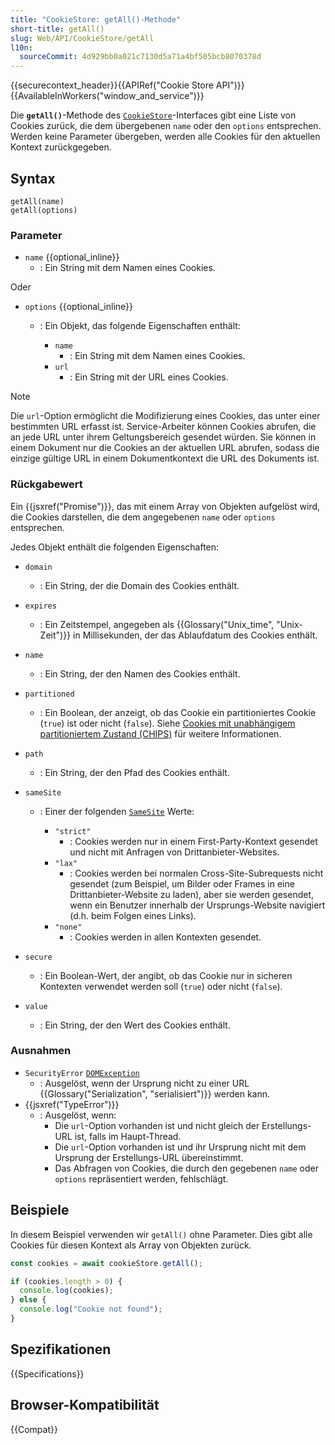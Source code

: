 ```yaml
---
title: "CookieStore: getAll()-Methode"
short-title: getAll()
slug: Web/API/CookieStore/getAll
l10n:
  sourceCommit: 4d929bb0a021c7130d5a71a4bf505bcb8070378d
---
```


{{securecontext_header}}{{APIRef("Cookie Store API")}}{{AvailableInWorkers("window_and_service")}}

Die **`getAll()`**-Methode des [`CookieStore`](/de/docs/Web/API/CookieStore)-Interfaces gibt eine Liste von Cookies zurück, die dem übergebenen `name` oder den `options` entsprechen. Werden keine Parameter übergeben, werden alle Cookies für den aktuellen Kontext zurückgegeben.

## Syntax

```js-nolint
getAll(name)
getAll(options)
```

### Parameter

- `name` {{optional_inline}}
  - : Ein String mit dem Namen eines Cookies.

Oder

- `options` {{optional_inline}}

  - : Ein Objekt, das folgende Eigenschaften enthält:

    - `name`
      - : Ein String mit dem Namen eines Cookies.
    - `url`
      - : Ein String mit der URL eines Cookies.

> [!NOTE]
> Die `url`-Option ermöglicht die Modifizierung eines Cookies, das unter einer bestimmten URL erfasst ist. Service-Arbeiter können Cookies abrufen, die an jede URL unter ihrem Geltungsbereich gesendet würden. Sie können in einem Dokument nur die Cookies an der aktuellen URL abrufen, sodass die einzige gültige URL in einem Dokumentkontext die URL des Dokuments ist.

### Rückgabewert

Ein {{jsxref("Promise")}}, das mit einem Array von Objekten aufgelöst wird, die Cookies darstellen, die dem angegebenen `name` oder `options` entsprechen.

Jedes Objekt enthält die folgenden Eigenschaften:

- `domain`

  - : Ein String, der die Domain des Cookies enthält.

- `expires`

  - : Ein Zeitstempel, angegeben als {{Glossary("Unix_time", "Unix-Zeit")}} in Millisekunden, der das Ablaufdatum des Cookies enthält.

- `name`

  - : Ein String, der den Namen des Cookies enthält.

- `partitioned`

  - : Ein Boolean, der anzeigt, ob das Cookie ein partitioniertes Cookie (`true`) ist oder nicht (`false`). Siehe [Cookies mit unabhängigem partitioniertem Zustand (CHIPS)](/de/docs/Web/Privacy/Guides/Privacy_sandbox/Partitioned_cookies) für weitere Informationen.

- `path`

  - : Ein String, der den Pfad des Cookies enthält.

- `sameSite`

  - : Einer der folgenden [`SameSite`](/de/docs/Web/HTTP/Reference/Headers/Set-Cookie#samesitesamesite-value) Werte:

    - `"strict"`
      - : Cookies werden nur in einem First-Party-Kontext gesendet und nicht mit Anfragen von Drittanbieter-Websites.
    - `"lax"`
      - : Cookies werden bei normalen Cross-Site-Subrequests nicht gesendet (zum Beispiel, um Bilder oder Frames in eine Drittanbieter-Website zu laden), aber sie werden gesendet, wenn ein Benutzer innerhalb der Ursprungs-Website navigiert (d.h. beim Folgen eines Links).
    - `"none"`
      - : Cookies werden in allen Kontexten gesendet.

- `secure`

  - : Ein Boolean-Wert, der angibt, ob das Cookie nur in sicheren Kontexten verwendet werden soll (`true`) oder nicht (`false`).

- `value`
  - : Ein String, der den Wert des Cookies enthält.

### Ausnahmen

- `SecurityError` [`DOMException`](/de/docs/Web/API/DOMException)
  - : Ausgelöst, wenn der Ursprung nicht zu einer URL {{Glossary("Serialization", "serialisiert")}} werden kann.
- {{jsxref("TypeError")}}
  - : Ausgelöst, wenn:
    - Die `url`-Option vorhanden ist und nicht gleich der Erstellungs-URL ist, falls im Haupt-Thread.
    - Die `url`-Option vorhanden ist und ihr Ursprung nicht mit dem Ursprung der Erstellungs-URL übereinstimmt.
    - Das Abfragen von Cookies, die durch den gegebenen `name` oder `options` repräsentiert werden, fehlschlägt.

## Beispiele

In diesem Beispiel verwenden wir `getAll()` ohne Parameter. Dies gibt alle Cookies für diesen Kontext als Array von Objekten zurück.

```js
const cookies = await cookieStore.getAll();

if (cookies.length > 0) {
  console.log(cookies);
} else {
  console.log("Cookie not found");
}
```

## Spezifikationen

{{Specifications}}

## Browser-Kompatibilität

{{Compat}}
